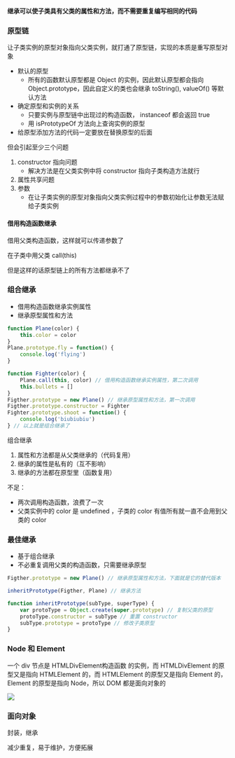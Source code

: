 **继承可以使子类具有父类的属性和方法，而不需要重复编写相同的代码**

### 原型链

让子类实例的原型对象指向父类实例，就打通了原型链，实现的本质是重写原型对象

- 默认的原型
  - 所有的函数默认原型都是 Object 的实例，因此默认原型都会指向 Object.prototype，因此自定义的类也会继承 toString(), valueOf() 等默认方法
- 确定原型和实例的关系
  - 只要实例与原型链中出现过的构造函数， instanceof 都会返回 true
  - 用 isPrototypeOf 方法向上查询实例的原型
- 给原型添加方法的代码一定要放在替换原型的后面

但会引起至少三个问题

1. constructor 指向问题
   - 解决方法是在父类实例中将 constructor 指向子类构造方法就行
2. 属性共享问题
3. 参数
   - 在让子类实例的原型对象指向父类实例过程中的参数初始化让参数无法赋给子类实例

#### 借用构造函数继承

借用父类构造函数，这样就可以传递参数了

在子类中用父类 call(this)

但是这样的话原型链上的所有方法都继承不了

### 组合继承

- 借用构造函数继承实例属性
- 继承原型属性和方法

```js
function Plane(color) {
    this.color = color
}
Plane.prototype.fly = function() {
    console.log('flying')
}

function Fighter(color) {
    Plane.call(this, color) // 借用构造函数继承实例属性，第二次调用
    this.bullets = []
}
Figther.prototype = new Plane() // 继承原型属性和方法，第一次调用
Figther.prototype.constructor = Fighter
Fighter.prototype.shoot = function() {
    console.log('biubiubiu')
} // 以上就是组合继承了
```

组合继承

1. 属性和方法都是从父类继承的（代码复用）
2. 继承的属性是私有的（互不影响）
3. 继承的方法都在原型里（函数复用）

不足：

- 两次调用构造函数，浪费了一次
- 父类实例中的 color 是 undefined ，子类的 color 有值所有就一直不会用到父类的 color

### 最佳继承

- 基于组合继承
- 不必重复调用父类的构造函数，只需要继承原型

```js
Figther.prototype = new Plane() // 继承原型属性和方法，下面就是它的替代版本

inheritPrototype(Figther, Plane) // 继承方法

function inheritPrototype(subType, superType) {
    var protoType = Object.create(super.prototype) // 复制父类的原型
    protoType.constructor = subType // 重置 constructor
    subType.prototype = protoType // 修改子类原型
}
```

### Node 和 Element

一个 div 节点是 HTMLDivElement构造函数 的实例，而 HTMLDivElement 的原型又是指向 HTMLElement 的，而 HTMLElement 的原型又是指向 Element 的，Element 的原型是指向 Node，所以 DOM 都是面向对象的

![](https://ws1.sinaimg.cn/large/b7f2e8afgy1fvubqa838oj20r20i2wi6.jpg)

### 面向对象

封装，继承

减少重复，易于维护，方便拓展